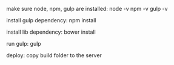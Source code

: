 make sure node, npm, gulp are installed:
node -v
npm -v
gulp -v


install gulp dependency:
npm install

install lib dependency:
bower install 

run gulp:
gulp

deploy:
copy build folder to the server

